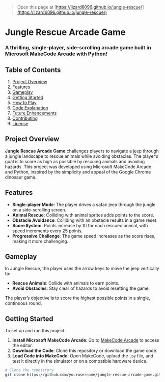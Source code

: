 
> Open this page at [https://lizard6096.github.io/jungle-rescue/](https://lizard6096.github.io/jungle-rescue/)


# Jungle Rescue Arcade Game

### A thrilling, single-player, side-scrolling arcade game built in Microsoft MakeCode Arcade with Python!

## Table of Contents
1. [Project Overview](#project-overview)
2. [Features](#features)
3. [Gameplay](#gameplay)
4. [Getting Started](#getting-started)
5. [How to Play](#how-to-play)
6. [Code Explanation](#code-explanation)
7. [Future Enhancements](#future-enhancements)
8. [Contributing](#contributing)
9. [License](#license)

## Project Overview
**Jungle Rescue Arcade Game** challenges players to navigate a jeep through a jungle landscape to rescue animals while avoiding obstacles. The player’s goal is to score as high as possible by rescuing animals and avoiding hazards. This project was developed using Microsoft MakeCode Arcade and Python, inspired by the simplicity and appeal of the Google Chrome dinosaur game.

## Features
- **Single-player Mode**: The player drives a safari jeep through the jungle on a side-scrolling screen.
- **Animal Rescue**: Colliding with animal sprites adds points to the score.
- **Obstacle Avoidance**: Colliding with an obstacle results in a game reset.
- **Score System**: Points increase by 10 for each rescued animal, with speed increments every 25 points.
- **Progressive Challenge**: The game speed increases as the score rises, making it more challenging.

## Gameplay
In Jungle Rescue, the player uses the arrow keys to move the jeep vertically to:
- **Rescue Animals**: Collide with animals to earn points.
- **Avoid Obstacles**: Stay clear of hazards to avoid resetting the game.

The player’s objective is to score the highest possible points in a single, continuous round.

## Getting Started
To set up and run this project:
1. **Install Microsoft MakeCode Arcade**: Go to [MakeCode Arcade](https://arcade.makecode.com/) to access the editor.
2. **Download the Code**: Clone this repository or download the game code.
3. **Load Code into MakeCode**: Open MakeCode, upload the `.py` file, and test it directly in the simulator or on a compatible hardware device.

```bash
# Clone the repository
git clone https://github.com/yourusername/jungle-rescue-arcade-game.git


